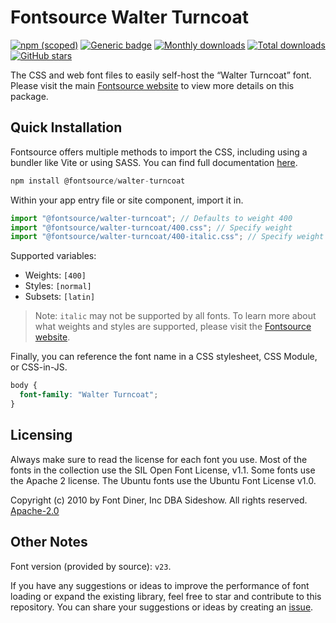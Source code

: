# Fontsource Walter Turncoat

[![npm (scoped)](https://img.shields.io/npm/v/@fontsource/walter-turncoat?color=brightgreen)](https://www.npmjs.com/package/@fontsource/walter-turncoat) [![Generic badge](https://img.shields.io/badge/fontsource-passing-brightgreen)](https://github.com/fontsource/fontsource) [![Monthly downloads](https://badgen.net/npm/dm/@fontsource/walter-turncoat)](https://github.com/fontsource/fontsource) [![Total downloads](https://badgen.net/npm/dt/@fontsource/walter-turncoat)](https://github.com/fontsource/fontsource) [![GitHub stars](https://img.shields.io/github/stars/fontsource/fontsource.svg?style=social&label=Star)](https://github.com/fontsource/fontsource/stargazers)

The CSS and web font files to easily self-host the “Walter Turncoat” font. Please visit the main [Fontsource website](https://fontsource.org/fonts/walter-turncoat) to view more details on this package.

## Quick Installation

Fontsource offers multiple methods to import the CSS, including using a bundler like Vite or using SASS. You can find full documentation [here](https://fontsource.org/docs/getting-started/introduction).

```javascript
npm install @fontsource/walter-turncoat
```

Within your app entry file or site component, import it in.

```javascript
import "@fontsource/walter-turncoat"; // Defaults to weight 400
import "@fontsource/walter-turncoat/400.css"; // Specify weight
import "@fontsource/walter-turncoat/400-italic.css"; // Specify weight and style
```

Supported variables:
- Weights: `[400]`
- Styles: `[normal]`
- Subsets: `[latin]`

> Note: `italic` may not be supported by all fonts. To learn more about what weights and styles are supported, please visit the [Fontsource website](https://fontsource.org/fonts/walter-turncoat).

Finally, you can reference the font name in a CSS stylesheet, CSS Module, or CSS-in-JS.

```css
body {
  font-family: "Walter Turncoat";
}
```

## Licensing
Always make sure to read the license for each font you use. Most of the fonts in the collection use the SIL Open Font License, v1.1. Some fonts use the Apache 2 license. The Ubuntu fonts use the Ubuntu Font License v1.0.

Copyright (c) 2010 by Font Diner, Inc DBA Sideshow. All rights reserved.
[Apache-2.0](http://www.apache.org/licenses/LICENSE-2.0)

## Other Notes
Font version (provided by source): `v23`.

If you have any suggestions or ideas to improve the performance of font loading or expand the existing library, feel free to star and contribute to this repository. You can share your suggestions or ideas by creating an [issue](https://github.com/fontsource/fontsource/issues).